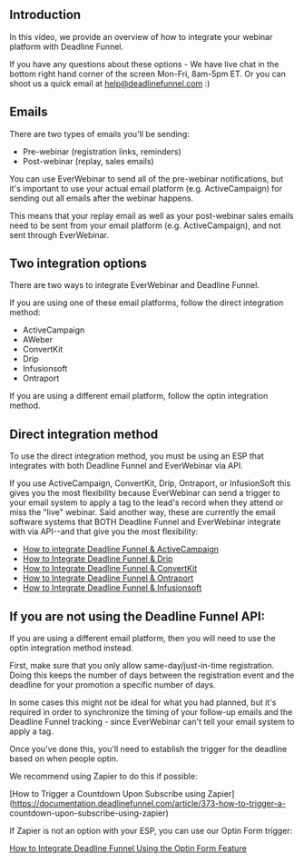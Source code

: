 ## Introduction

In this video, we provide an overview of how to integrate your webinar
platform with Deadline Funnel.

If you have any questions about these options - We have live chat in the
bottom right hand corner of the screen Mon-Fri, 8am-5pm ET. Or you can shoot
us a quick email at help@deadlinefunnel.com :)

## Emails

There are two types of emails you'll be sending:

  * Pre-webinar (registration links, reminders)
  * Post-webinar (replay, sales emails)

You can use EverWebinar to send all of the pre-webinar notifications, but it's
important to use your actual email platform (e.g. ActiveCampaign) for sending
out all emails after the webinar happens.

This means that your replay email as well as your post-webinar sales emails
need to be sent from your email platform (e.g. ActiveCampaign), and not sent
through EverWebinar.

## Two integration options

There are two ways to integrate EverWebinar and Deadline Funnel.

If you are using one of these email platforms, follow the direct integration
method:

  * ActiveCampaign
  * AWeber
  * ConvertKit
  * Drip
  * Infusionsoft
  * Ontraport

If you are using a different email platform, follow the optin integration
method.

## Direct integration method

To use the direct integration method, you must be using an ESP that integrates
with both Deadline Funnel and EverWebinar via API.

If you use ActiveCampaign, ConvertKit, Drip, Ontraport, or InfusionSoft this
gives you the most flexibility because EverWebinar can send a trigger to your
email system to apply a tag to the lead's record when they attend or miss the
"live" webinar. Said another way, these are currently the email software
systems that BOTH Deadline Funnel and EverWebinar integrate with via API--and
that give you the most flexibility:

  * [How to integrate Deadline Funnel & ActiveCampaign](http://documentation.deadlinefunnel.com/article/494-how-to-integrate-everwebinar-with-deadline-funnel-activecampaign-new)
  * [How to Integrate Deadline Funnel & Drip](http://documentation.deadlinefunnel.com/article/496-how-to-integrate-everwebinar-with-deadline-funnel-drip-new)
  * [How to Integrate Deadline Funnel & ConvertKit](http://documentation.deadlinefunnel.com/article/497-how-to-integrate-everwebinar-with-deadline-funnel-convertkit-new)
  * [How to Integrate Deadline Funnel & Ontraport](http://documentation.deadlinefunnel.com/article/500-how-to-integrate-everwebinar-with-deadline-funnel-ontraport-new)
  * [How to Integrate Deadline Funnel & Infusionsoft](http://documentation.deadlinefunnel.com/article/499-how-to-integrate-everwebinar-with-deadline-funnel-infusionsoft-new)

##  **If you are not using the Deadline Funnel API:**

If you are using a different email platform, then you will need to use the
optin integration method instead.

First, make sure that you only allow same-day/just-in-time registration. Doing
this keeps the number of days between the registration event and the deadline
for your promotion a specific number of days.

In some cases this might not be ideal for what you had planned, but it's
required in order to synchronize the timing of your follow-up emails and the
Deadline Funnel tracking - since EverWebinar can't tell your email system to
apply a tag.

Once you've done this, you'll need to establish the trigger for the deadline
based on when people optin.

We recommend using Zapier to do this if possible:

[How to Trigger a Countdown Upon Subscribe using
Zapier](https://documentation.deadlinefunnel.com/article/373-how-to-trigger-a-
countdown-upon-subscribe-using-zapier)

If Zapier is not an option with your ESP, you can use our Optin Form trigger:

[How to Integrate Deadline Funnel Using the Optin Form
Feature](https://documentation.deadlinefunnel.com/article/17-optin-form)


